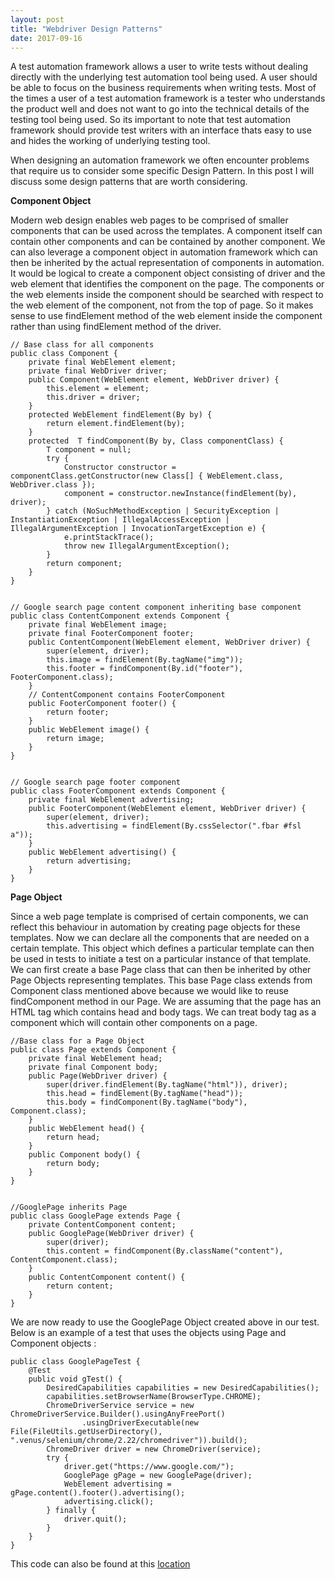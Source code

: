 ```yaml
---
layout: post
title: "Webdriver Design Patterns"
date: 2017-09-16
---
```

A test automation framework allows a user to write tests without dealing directly with the underlying test automation tool being used. A user should be able to focus on the business requirements when writing tests. Most of the times a user of a test automation framework is a tester who understands the product well and does not want to go into the technical details of the testing tool being used. So its important to note that test automation framework should provide test writers with an interface thats easy to use and hides the working of underlying testing tool.

When designing an automation framework we often encounter problems that require us to consider some specific Design Pattern. In this post I will discuss some design patterns that are worth considering.

<b>Component Object</b>

Modern web design enables web pages to be comprised of smaller components that can be used across the templates. A component itself can contain other components and can be contained by another component. We can also leverage a component object in automation framework which can then be inherited by the actual representation of components in automation. It would be logical to create a component object consisting of driver and the web element that identifies the component on the page. The components or the web elements inside the component should be searched with respect to the web element of the component, not from the top of page. So it makes sense to use findElement method of the web element inside the component rather than using findElement method of the driver. 

<pre class="highlight"><code>// Base class for all components
public class Component {
	private final WebElement element;
	private final WebDriver driver;
	public Component(WebElement element, WebDriver driver) {
		this.element = element;
		this.driver = driver;
	}
	protected WebElement findElement(By by) {
		return element.findElement(by);
	}
    protected <T extends Component> T findComponent(By by, Class<T> componentClass) {
        T component = null;
        try {
            Constructor<T> constructor = componentClass.getConstructor(new Class[] { WebElement.class, WebDriver.class });
            component = constructor.newInstance(findElement(by), driver);
        } catch (NoSuchMethodException | SecurityException | InstantiationException | IllegalAccessException | IllegalArgumentException | InvocationTargetException e) {
            e.printStackTrace();
            throw new IllegalArgumentException();
        }
        return component;
    }	
}
</code></pre>

<pre class="highlight"><code> 
// Google search page content component inheriting base component
public class ContentComponent extends Component {
    private final WebElement image;
    private final FooterComponent footer;
    public ContentComponent(WebElement element, WebDriver driver) {
        super(element, driver);
        this.image = findElement(By.tagName("img"));
        this.footer = findComponent(By.id("footer"), FooterComponent.class);
    }
    // ContentComponent contains FooterComponent 
    public FooterComponent footer() {
        return footer;
    }
    public WebElement image() {
        return image;
    }
}
</code></pre>

<pre class="highlight"><code>
// Google search page footer component 
public class FooterComponent extends Component {
    private final WebElement advertising;
    public FooterComponent(WebElement element, WebDriver driver) {
        super(element, driver);
        this.advertising = findElement(By.cssSelector(".fbar #fsl a"));
    }
    public WebElement advertising() {
        return advertising;
    }
}
</code></pre>


<b>Page Object</b>

Since a web page template is comprised of certain components, we can reflect this behaviour in automation by creating page objects for these templates. Now we can declare all the components that are needed on a certain template. This object which defines a particular template can then be used in tests to initiate a test on a particular instance of that template. We can first create a base Page class that can then be inherited by other Page Objects representing templates. This base Page class extends from Component class mentioned above because we would like to reuse findComponent method in our Page. We are assuming that the page has an HTML tag which contains head and body tags. We can treat body tag as a component which will contain other components on a page.

<pre class="highlight"><code>//Base class for a Page Object
public class Page extends Component {
    private final WebElement head;
    private final Component body;
    public Page(WebDriver driver) {
        super(driver.findElement(By.tagName("html")), driver);
        this.head = findElement(By.tagName("head"));
        this.body = findComponent(By.tagName("body"), Component.class);
    }
    public WebElement head() {
        return head;
    }
    public Component body() {
        return body;
    }
}
</code></pre>

<pre class="highlight"><code>
//GooglePage inherits Page
public class GooglePage extends Page {
    private ContentComponent content;
    public GooglePage(WebDriver driver) {
        super(driver);
        this.content = findComponent(By.className("content"), ContentComponent.class);
    }
    public ContentComponent content() {
        return content;
    }
}
</code></pre>

We are now ready to use the GooglePage Object created above in our test. Below is an example of a test that uses the objects using Page and Component objects :

<pre class="highlight"><code>public class GooglePageTest {
    @Test
    public void gTest() {
        DesiredCapabilities capabilities = new DesiredCapabilities();
        capabilities.setBrowserName(BrowserType.CHROME);
        ChromeDriverService service = new ChromeDriverService.Builder().usingAnyFreePort()
                .usingDriverExecutable(new File(FileUtils.getUserDirectory(), ".venus/selenium/chrome/2.22/chromedriver")).build();
        ChromeDriver driver = new ChromeDriver(service);
        try {
            driver.get("https://www.google.com/");
            GooglePage gPage = new GooglePage(driver);
            WebElement advertising = gPage.content().footer().advertising();
            advertising.click();
        } finally {
            driver.quit();
        }
    }
}</code></pre>

This code can also be found at this <a href="https://github.com/hbahuguna/simpleGoogleTest">location</a>
